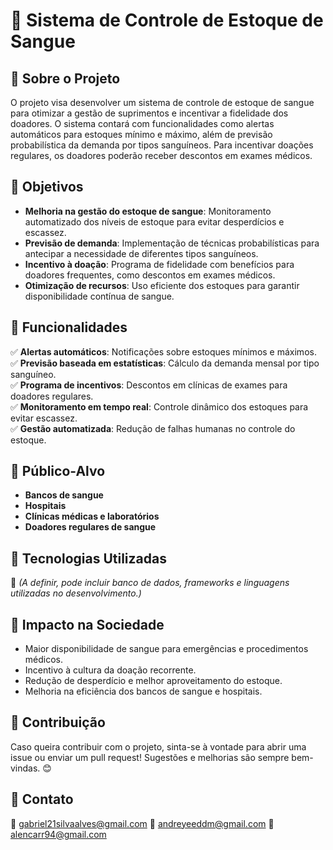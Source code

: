 # 📌 Sistema de Controle de Estoque de Sangue

## 📖 Sobre o Projeto
O projeto visa desenvolver um sistema de controle de estoque de sangue para otimizar a gestão de suprimentos e incentivar a fidelidade dos doadores. O sistema contará com funcionalidades como alertas automáticos para estoques mínimo e máximo, além de previsão probabilística da demanda por tipos sanguíneos. Para incentivar doações regulares, os doadores poderão receber descontos em exames médicos.

## 🎯 Objetivos
- **Melhoria na gestão do estoque de sangue**: Monitoramento automatizado dos níveis de estoque para evitar desperdícios e escassez.
- **Previsão de demanda**: Implementação de técnicas probabilísticas para antecipar a necessidade de diferentes tipos sanguíneos.
- **Incentivo à doação**: Programa de fidelidade com benefícios para doadores frequentes, como descontos em exames médicos.
- **Otimização de recursos**: Uso eficiente dos estoques para garantir disponibilidade contínua de sangue.

## 🚀 Funcionalidades
✅ **Alertas automáticos**: Notificações sobre estoques mínimos e máximos.<br>
✅ **Previsão baseada em estatísticas**: Cálculo da demanda mensal por tipo sanguíneo.<br>
✅ **Programa de incentivos**: Descontos em clínicas de exames para doadores regulares.<br>
✅ **Monitoramento em tempo real**: Controle dinâmico dos estoques para evitar escassez.<br>
✅ **Gestão automatizada**: Redução de falhas humanas no controle do estoque.<br>

## 🏥 Público-Alvo
- **Bancos de sangue**
- **Hospitais**
- **Clínicas médicas e laboratórios**
- **Doadores regulares de sangue**

## 🔧 Tecnologias Utilizadas
📌 *(A definir, pode incluir banco de dados, frameworks e linguagens utilizadas no desenvolvimento.)*

## 📌 Impacto na Sociedade
- Maior disponibilidade de sangue para emergências e procedimentos médicos.
- Incentivo à cultura da doação recorrente.
- Redução de desperdício e melhor aproveitamento do estoque.
- Melhoria na eficiência dos bancos de sangue e hospitais.

## 📌 Contribuição
Caso queira contribuir com o projeto, sinta-se à vontade para abrir uma issue ou enviar um pull request! Sugestões e melhorias são sempre bem-vindas. 😊

## 📩 Contato
📧 gabriel21silvaalves@gmail.com
📧 andreyeeddm@gmail.com
📧 alencarr94@gmail.com
